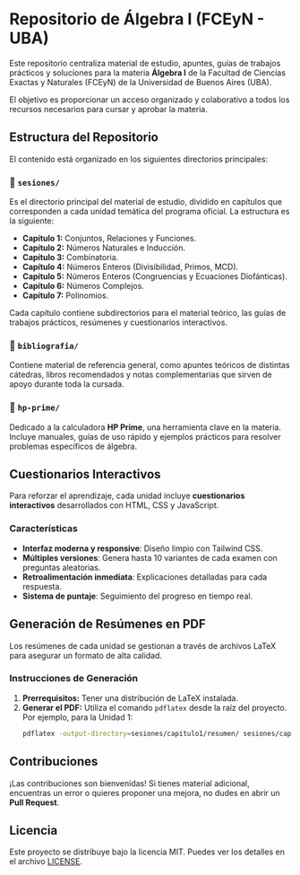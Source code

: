 # Repositorio de Álgebra I (FCEyN - UBA)

Este repositorio centraliza material de estudio, apuntes, guías de trabajos prácticos y soluciones para la materia **Álgebra I** de la Facultad de Ciencias Exactas y Naturales (FCEyN) de la Universidad de Buenos Aires (UBA).

El objetivo es proporcionar un acceso organizado y colaborativo a todos los recursos necesarios para cursar y aprobar la materia.

## Estructura del Repositorio

El contenido está organizado en los siguientes directorios principales:

### 📁 `sesiones/`

Es el directorio principal del material de estudio, dividido en capítulos que corresponden a cada unidad temática del programa oficial. La estructura es la siguiente:

-   **Capítulo 1:** Conjuntos, Relaciones y Funciones.
-   **Capítulo 2:** Números Naturales e Inducción.
-   **Capítulo 3:** Combinatoria.
-   **Capítulo 4:** Números Enteros (Divisibilidad, Primos, MCD).
-   **Capítulo 5:** Números Enteros (Congruencias y Ecuaciones Diofánticas).
-   **Capítulo 6:** Números Complejos.
-   **Capítulo 7:** Polinomios.

Cada capítulo contiene subdirectorios para el material teórico, las guías de trabajos prácticos, resúmenes y cuestionarios interactivos.

### 📁 `bibliografia/`

Contiene material de referencia general, como apuntes teóricos de distintas cátedras, libros recomendados y notas complementarias que sirven de apoyo durante toda la cursada.

### 📁 `hp-prime/`

Dedicado a la calculadora **HP Prime**, una herramienta clave en la materia. Incluye manuales, guías de uso rápido y ejemplos prácticos para resolver problemas específicos de álgebra.

## Cuestionarios Interactivos

Para reforzar el aprendizaje, cada unidad incluye **cuestionarios interactivos** desarrollados con HTML, CSS y JavaScript.

### Características

-   **Interfaz moderna y responsive**: Diseño limpio con Tailwind CSS.
-   **Múltiples versiones**: Genera hasta 10 variantes de cada examen con preguntas aleatorias.
-   **Retroalimentación inmediata**: Explicaciones detalladas para cada respuesta.
-   **Sistema de puntaje**: Seguimiento del progreso en tiempo real.

## Generación de Resúmenes en PDF

Los resúmenes de cada unidad se gestionan a través de archivos LaTeX para asegurar un formato de alta calidad.

### Instrucciones de Generación

1.  **Prerrequisitos:** Tener una distribución de LaTeX instalada.
2.  **Generar el PDF:** Utiliza el comando `pdflatex` desde la raíz del proyecto. Por ejemplo, para la Unidad 1:
    ```bash
    pdflatex -output-directory=sesiones/capitulo1/resumen/ sesiones/capitulo1/resumen/resumen-unidad1.tex
    ```

## Contribuciones

¡Las contribuciones son bienvenidas! Si tienes material adicional, encuentras un error o quieres proponer una mejora, no dudes en abrir un **Pull Request**.

## Licencia

Este proyecto se distribuye bajo la licencia MIT. Puedes ver los detalles en el archivo [LICENSE](LICENSE).